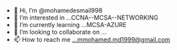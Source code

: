 - 👋 Hi, I’m @mohamedesmail998
- 👀 I’m interested in ...CCNA--MCSA--NETWORKING 
- 🌱 I’m currently learning ...MCSA-AZURE
- 💞️ I’m looking to collaborate on ...
- 📫 How to reach me ...mmohamed.md1999@gmail.com

<!---
mohamedesmail998/mohamedesmail998 is a ✨ special ✨ repository because its `README.md` (this file) appears on your GitHub profile.
You can click the Preview link to take a look at your changes.
--->
